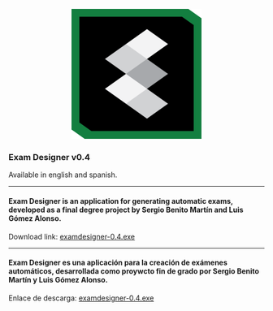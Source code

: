 <p align="center">
  <img src="src/main/resources/images/exam_designer_256.png?raw=true" alt="Exam Desginer Logo"/>
</p>

### Exam Designer v0.4
Available in english and spanish.

<hr>

#### Exam Designer is an application for generating automatic exams, developed as a final degree project by Sergio Benito Martín and Luis Gómez Alonso.

<p>Download link: <a href="" target="_blank">examdesigner-0.4.exe</a></p>

<hr>

#### Exam Designer es una aplicación para la creación de exámenes automáticos, desarrollada como proywcto fin de grado por Sergio Benito Martín y Luis Gómez Alonso.

<p>Enlace de descarga: <a href="" target="_blank">examdesigner-0.4.exe</a></p>





